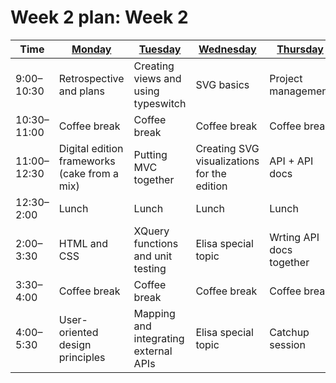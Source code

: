 # Week 2 plan: Week 2

Time | [Monday](week_2_day_1_plan.md) |[Tuesday](week_2_day_2_plan.md) |[Wednesday](week_2_day_3_plan.md) |[Thursday](week_2_day_4_plan.md) |[Friday](week_2_day_5_plan.md) |
---- | ---- | ---- | ---- | ---- | ----
9:00–10:30 |  Retrospective and plans | Creating views and using typeswitch | SVG basics | Project management | Modeling choices 
10:30–11:00 |  Coffee break | Coffee break | Coffee break | Coffee break | Coffee break 
11:00–12:30 |  Digital edition frameworks (cake from a mix) | Putting MVC together | Creating SVG visualizations for the edition | API + API docs | Implementation choices 
12:30–2:00 |  Lunch | Lunch | Lunch | Lunch | Lunch 
2:00–3:30 |  HTML and CSS | XQuery functions and unit testing | Elisa special topic | Wrting API docs together | Your edition 
3:30–4:00 |  Coffee break | Coffee break | Coffee break | Coffee break | Coffee break 
4:00–5:30 |  User-oriented design principles | Mapping and integrating external APIs | Elisa special topic | Catchup session | Your edition 
